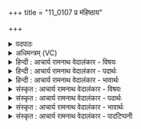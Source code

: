 +++
title = "11_0107 प्र मंहिष्ठाय"

+++
<details><summary>पदपाठः</summary>

प्र꣢। मँ꣡हि꣢꣯ष्ठाय। गा꣣यत। ऋता꣡व्ने꣢। बृ꣣हते꣢। शु꣣क्र꣡शो꣢चिषे। शु꣣क्र꣢। शो꣣चिषे। उपस्तुता꣡सः꣢। उ꣣प। स्तुता꣡सः꣢अ꣣ग्न꣡ये꣢। १०७।
</details>

<details><summary>अधिमन्त्रम् (VC)</summary>

- अग्निः
- प्रयोगो भार्गवः
- उष्णिक्
- ऋषभः
- आग्नेयं काण्डम्
</details>

<details><summary>हिन्दी : आचार्य रामनाथ वेदालंकार - विषयः</summary>

अगले मन्त्र में मनुष्यों को परमेश्वर का गुणगान करने की प्रेरणा दी गयी है।
</details>

<details><summary>हिन्दी : आचार्य रामनाथ वेदालंकार - पदार्थः</summary>

पदार्थान्वय -  हे (उपस्तुतासः) प्रशंसा-प्राप्त मनुष्यो ! तुम (मंहिष्ठाय) सबसे बढ़कर दानी, (ऋताव्ने) सत्य नियमोंवाले, (बृहते) महान्, (शुक्रशोचिषे) उज्ज्वल और पवित्र तेजवाले (अग्नये) परमेश्वर के लिए (प्र गायत) भली-भाँति स्तुति-गीत गाओ ॥१॥
</details>

<details><summary>हिन्दी : आचार्य रामनाथ वेदालंकार - भावार्थः</summary>

भावार्थ -  प्रशंसित जनों को चाहिए कि वे परमेश्वर की उपासना कर, उसके समान दान, सत्य, तेजस्विता, पवित्रता आदि गुणों को धारण कर यशस्वी हों ॥१॥
</details>

<details><summary>संस्कृत : आचार्य रामनाथ वेदालंकार - विषयः</summary>

अथ मनुष्याः परमेश्वरस्य गुणान् गातुं प्रेर्यन्ते।
</details>

<details><summary>संस्कृत : आचार्य रामनाथ वेदालंकार - पदार्थः</summary>

पदार्थान्वय -  हे (उपस्तुतासः) प्रशंसां प्राप्ताः जनाः ! अत्र उपस्तुत प्रातिपदिकात् सम्बुद्धौ जसि आज्जसेरसुक्।’ अ० ७।१।५० इति जसोऽसुगागमः। यूयम् (मंहिष्ठाय) दातृतमाय। अतिशयेन मंहिता मंहिष्ठः। मंहते दानकर्मा। निघं० ३।२०। ततस्तृचि तुश्छन्दसि।’ अ० ५।३।५९ इति इष्ठनि, तुरिष्ठे-मेयस्सु।’ अ० ६।४।५४ इति तृचो लोपः। (ऋताव्ने) सत्यनियमवते। ऋतशब्दाद् मत्वर्थे ‘छन्दसीवनिपौ च वक्तव्यौ।’ अ० ५।२।१०९ वा० इति वनिप्। अन्येषामपि दृश्यते।’ अ० ६।३।१३७ इति पूर्वपदस्य दीर्घान्तादेशः। (बृहते) महते, (शुक्रशोचिषे) शुक्रं दीप्तं पवित्रं वा शोचिस्तेजो यस्य तस्मै। शोचतिः ज्वलतिकर्मा। निघं० १।१६। शुचिर् पूतीभावे। तत औणादिको रन् प्रत्ययः। उ० २।२९। (अग्नये) परमेश्वराय (प्र गायत) प्रकृष्टतया स्तुतिगानम् अर्पयत ॥१॥
</details>

<details><summary>संस्कृत : आचार्य रामनाथ वेदालंकार - भावार्थः</summary>

भावार्थ -  प्रशंसितैर्जनैः परमेश्वरमुपास्य तद्वद् दानसत्यतेजस्वितापवित्रतादिगुणान् संधार्य यशस्विभिर्भाव्यम् ॥१॥
</details>

<details><summary>संस्कृत : आचार्य रामनाथ वेदालंकार - पादटिप्पनी</summary>

टिप्पनी -   १. ऋ० ८।१०३।८, ऋषिः सोभरिः काण्वः। साम० ८७८।
</details>